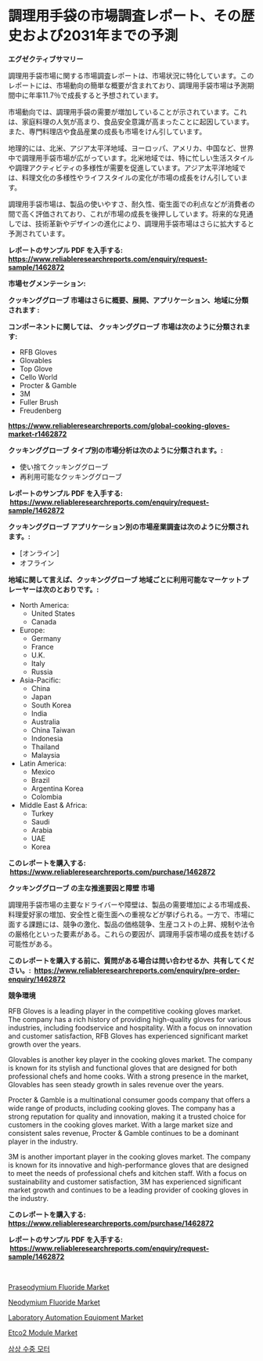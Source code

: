<p><h1>調理用手袋の市場調査レポート、その歴史および2031年までの予測</h1></p><p><strong>エグゼクティブサマリー</strong></p>
<p><p>調理用手袋市場に関する市場調査レポートは、市場状況に特化しています。このレポートには、市場動向の簡単な概要が含まれており、調理用手袋市場は予測期間中に年率11.7％で成長すると予想されています。</p><p>市場動向では、調理用手袋の需要が増加していることが示されています。これは、家庭料理の人気が高まり、食品安全意識が高まったことに起因しています。また、専門料理店や食品産業の成長も市場をけん引しています。</p><p>地理的には、北米、アジア太平洋地域、ヨーロッパ、アメリカ、中国など、世界中で調理用手袋市場が広がっています。北米地域では、特に忙しい生活スタイルや調理アクティビティの多様性が需要を促進しています。アジア太平洋地域では、料理文化の多様性やライフスタイルの変化が市場の成長をけん引しています。</p><p>調理用手袋市場は、製品の使いやすさ、耐久性、衛生面での利点などが消費者の間で高く評価されており、これが市場の成長を後押ししています。将来的な見通しでは、技術革新やデザインの進化により、調理用手袋市場はさらに拡大すると予測されています。</p></p>
<p><strong>レポートのサンプル PDF を入手する: <a href="https://www.reliableresearchreports.com/enquiry/request-sample/1462872">https://www.reliableresearchreports.com/enquiry/request-sample/1462872</a></strong></p>
<p><strong>市場セグメンテーション:</strong></p>
<p><strong> クッキンググローブ 市場はさらに概要、展開、アプリケーション、地域に分類されます :</strong></p>
<p><strong>コンポーネントに関しては、 クッキンググローブ 市場は次のように分類されます: &nbsp;</strong></p>
<p><ul><li>RFB Gloves</li><li>Glovables</li><li>Top Glove</li><li>Cello World</li><li>Procter & Gamble</li><li>3M</li><li>Fuller Brush</li><li>Freudenberg</li></ul></p>
<p><strong><a href="https://www.reliableresearchreports.com/global-cooking-gloves-market-r1462872">https://www.reliableresearchreports.com/global-cooking-gloves-market-r1462872</a></strong></p>
<p><strong> クッキンググローブ タイプ別の市場分析は次のように分類されます。:</strong></p>
<p><ul><li>使い捨てクッキンググローブ</li><li>再利用可能なクッキンググローブ</li></ul></p>
<p><strong>レポートのサンプル PDF を入手する: &nbsp;<a href="https://www.reliableresearchreports.com/enquiry/request-sample/1462872">https://www.reliableresearchreports.com/enquiry/request-sample/1462872</a></strong></p>
<p><strong> クッキンググローブ アプリケーション別の市場産業調査は次のように分類されます。:</strong></p>
<p><ul><li>[オンライン]</li><li>オフライン</li></ul></p>
<p><strong>地域に関して言えば、クッキンググローブ 地域ごとに利用可能なマーケットプレーヤーは次のとおりです。:</strong></p>
<p><ul>
    <li>
        North America:
        <ul>
            <li>United States</li>
            <li>Canada</li>
        </ul>
    </li>
    <li>
        Europe:
        <ul>
            <li>Germany</li>
            <li>France</li>
            <li>U.K.</li>
            <li>Italy</li>
            <li>Russia</li>
        </ul>
    </li>
    <li>
        Asia-Pacific:
        <ul>
            <li>China</li>
            <li>Japan</li>
            <li>South Korea</li>
            <li>India</li>
            <li>Australia</li>
            <li>China Taiwan</li>
            <li>Indonesia</li>
            <li>Thailand</li>
            <li>Malaysia</li>
        </ul>
    </li>
    <li>
        Latin America:
        <ul>
            <li>Mexico</li>
            <li>Brazil</li>
            <li>Argentina Korea</li>
            <li>Colombia</li>
        </ul>
    </li>
    <li>
        Middle East & Africa:
        <ul>
            <li>Turkey</li>
            <li>Saudi</li>
            <li>Arabia</li>
            <li>UAE</li>
            <li>Korea</li>
        </ul>
    </li>
    </ul></p>
<p><strong>このレポートを購入する: &nbsp;<a href="https://www.reliableresearchreports.com/purchase/1462872">https://www.reliableresearchreports.com/purchase/1462872</a></strong></p>
<p><strong>クッキンググローブ の主な推進要因と障壁 市場</strong></p>
<p><p>調理用手袋市場の主要なドライバーや障壁は、製品の需要増加による市場成長、料理愛好家の増加、安全性と衛生面への重視などが挙げられる。一方で、市場に面する課題には、競争の激化、製品の価格競争、生産コストの上昇、規制や法令の厳格化といった要素がある。これらの要因が、調理用手袋市場の成長を妨げる可能性がある。</p></p>
<p><strong>このレポートを購入する前に、質問がある場合は問い合わせるか、共有してください。:&nbsp; <a href="https://www.reliableresearchreports.com/enquiry/pre-order-enquiry/1462872">https://www.reliableresearchreports.com/enquiry/pre-order-enquiry/1462872</a></strong></p>
<p><strong>競争環境</strong></p>
<p><p>RFB Gloves is a leading player in the competitive cooking gloves market. The company has a rich history of providing high-quality gloves for various industries, including foodservice and hospitality. With a focus on innovation and customer satisfaction, RFB Gloves has experienced significant market growth over the years.</p><p>Glovables is another key player in the cooking gloves market. The company is known for its stylish and functional gloves that are designed for both professional chefs and home cooks. With a strong presence in the market, Glovables has seen steady growth in sales revenue over the years.</p><p>Procter & Gamble is a multinational consumer goods company that offers a wide range of products, including cooking gloves. The company has a strong reputation for quality and innovation, making it a trusted choice for customers in the cooking gloves market. With a large market size and consistent sales revenue, Procter & Gamble continues to be a dominant player in the industry.</p><p>3M is another important player in the cooking gloves market. The company is known for its innovative and high-performance gloves that are designed to meet the needs of professional chefs and kitchen staff. With a focus on sustainability and customer satisfaction, 3M has experienced significant market growth and continues to be a leading provider of cooking gloves in the industry.</p></p>
<p><strong>このレポートを購入する: &nbsp; <a href="https://www.reliableresearchreports.com/purchase/1462872">https://www.reliableresearchreports.com/purchase/1462872</a></strong></p>
<p><strong>レポートのサンプル PDF を入手する: &nbsp;<a href="https://www.reliableresearchreports.com/enquiry/request-sample/1462872">https://www.reliableresearchreports.com/enquiry/request-sample/1462872</a></strong><strong></strong></p>
<p>&nbsp;</p>
<p><p><a href="https://issuu.com/reportprime-2/docs/praseodymium-fluoride-market-size-2030.pptx">Praseodymium Fluoride Market</a></p><p><a href="https://issuu.com/reportprime-2/docs/neodymium-fluoride-market-size-2030.pptx">Neodymium Fluoride Market</a></p><p><a href="https://fearless-okapi-6c8.notion.site/Laboratory-Automation-Equipment-Market-Size-and-Market-Trends-Complete-Industry-Overview-2024-to-2-e58b9cac304349ba97458029e162050e">Laboratory Automation Equipment Market</a></p><p><a href="https://www.linkedin.com/pulse/etco2-module-market-insights-cagr-trends-growth-strategies-cda1c?trackingId=3%2Bp813LGR6M5VBHAcmzMGw%3D%3D">Etco2 Module Market</a></p><p><a href="https://medium.com/@kellylyncyh543964/%EC%84%B8-%EC%83%81-%EC%A0%91%EC%86%8D-%EB%AA%A8%ED%84%B0-%EC%8B%9C%EC%9E%A5-%EB%B6%84%EC%84%9D-2024%EB%85%84%EB%B6%80%ED%84%B0-2031%EB%85%84%EA%B9%8C%EC%A7%80%EC%9D%98-%EA%B8%80%EB%A1%9C%EB%B2%8C-%EC%82%B0%EC%97%85-%EC%A0%84%EB%A7%9D-e0c1f2972d97">삼상 수중 모터</a></p></p>